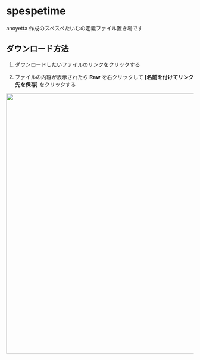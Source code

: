 # spespetime
anoyetta 作成のスペスペたいむの定義ファイル置き場です

## ダウンロード方法

1. ダウンロードしたいファイルのリンクをクリックする

2. ファイルの内容が表示されたら **Raw** を右クリックして **[名前を付けてリンク先を保存]** をクリックする
<img src="https://github.com/anoyetta/spespetime/blob/master/image/how_to_download.png?raw=true" width="700px">

